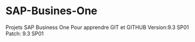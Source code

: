 # SAP-Busines-One
Projets SAP Business One Pour apprendre GIT et GITHUB 
Version:9.3 SP01
Patch: 9.3 SP01
